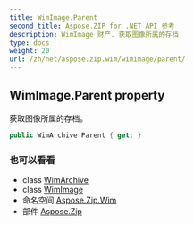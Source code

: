 ```yaml
---
title: WimImage.Parent
second_title: Aspose.ZIP for .NET API 参考
description: WimImage 财产. 获取图像所属的存档
type: docs
weight: 20
url: /zh/net/aspose.zip.wim/wimimage/parent/
---
```

## WimImage.Parent property

获取图像所属的存档。

```csharp
public WimArchive Parent { get; }
```

### 也可以看看

* class [WimArchive](../../wimarchive/)
* class [WimImage](../)
* 命名空间 [Aspose.Zip.Wim](../../wimimage/)
* 部件 [Aspose.Zip](../../../)


